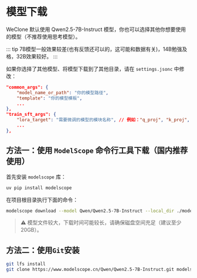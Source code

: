 # 模型下载

WeClone 默认使用 Qwen2.5-7B-Instruct 模型，你也可以选择其他你想要使用的模型（不推荐使用思考模型）。

::: tip
7B模型一般效果较差(也有反馈还可以的，这可能和数据有关)，14B勉强及格，32B效果较好。
:::

如果你选择了其他模型、将模型下载到了其他目录，请在 `settings.jsonc` 中修改：

```json
"common_args": {
    "model_name_or_path": "你的模型路径",
    "template": "你的模型模板",
    ...
},
"train_sft_args": {
    "lora_target": "需要微调的模型的模块名称", // 例如："q_proj", "k_proj", "v_proj", "o_proj"
    ...
},
```

## 方法一：使用 `ModelScope` 命令行工具下载（国内推荐使用）

首先安装 `modelscope` 库：

```bash
uv pip install modelscope
```

在项目根目录执行下面的命令：

```bash
modelscope download --model Qwen/Qwen2.5-7B-Instruct --local_dir ./models/Qwen2.5-7B-Instruct
```
> ⚠️ 模型文件较大，下载时间可能较长，请确保磁盘空间充足（建议至少 20GB）。


## 方法二：使用`Git`安装

```bash
git lfs install
git clone https://www.modelscope.cn/Qwen/Qwen2.5-7B-Instruct.git models/Qwen2.5-7B-Instruct
```


